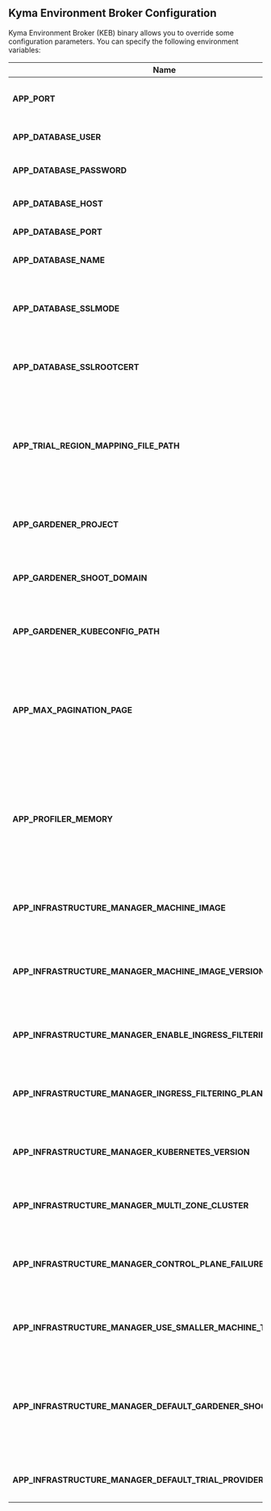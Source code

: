## Kyma Environment Broker Configuration

Kyma Environment Broker (KEB) binary allows you to override some configuration parameters. You can specify the following
environment variables:

| Name                                                           | Description                                                                                                                  |            Default value             |
|----------------------------------------------------------------|------------------------------------------------------------------------------------------------------------------------------|:------------------------------------:|
| **APP_PORT**                                                   | Specifies the port on which the HTTP server listens.                                                                         |                `8080`                |
| **APP_DATABASE_USER**                                          | Defines the database username.                                                                                               |              `postgres`              |
| **APP_DATABASE_PASSWORD**                                      | Defines the database user password.                                                                                          |              `password`              |
| **APP_DATABASE_HOST**                                          | Defines the database host.                                                                                                   |             `localhost`              |
| **APP_DATABASE_PORT**                                          | Defines the database port.                                                                                                   |                `5432`                |
| **APP_DATABASE_NAME**                                          | Defines the database name.                                                                                                   |               `broker`               |
| **APP_DATABASE_SSLMODE**                                       | Specifies the SSL Mode for PostgreSQL. See [all the possible values](https://www.postgresql.org/docs/9.1/libpq-ssl.html).    |              `disable`               |
| **APP_DATABASE_SSLROOTCERT**                                   | Specifies the location of CA cert of PostgreSQL. (Optional)                                                                  |                 None                 |
| **APP_TRIAL_REGION_MAPPING_FILE_PATH**                         | Defines a path to the file which contains a mapping between the platform region and the trial plan region.                   |                 None                 |
| **APP_GARDENER_PROJECT**                                       | Defines the project in which the cluster is created.                                                                         |              `kyma-dev`              |
| **APP_GARDENER_SHOOT_DOMAIN**                                  | Defines the domain for clusters created in Gardener.                                                                         | `shoot.canary.k8s-hana.ondemand.com` |
| **APP_GARDENER_KUBECONFIG_PATH**                               | Defines the path to the kubeconfig file for Gardener.                                                                        |  `/gardener/kubeconfig/kubeconfig`   |
| **APP_MAX_PAGINATION_PAGE**                                    | Defines the maximum number of objects that can be queried in one page using the endpoints that use pagination.               |                `100`                 |
| **APP_PROFILER_MEMORY**                                        | Enables memory profiling every sampling period with the default location `/tmp/profiler`, backed by a persistent volume.     |               `false`                |
| **APP_INFRASTRUCTURE_MANAGER_MACHINE_IMAGE**                   | Defines the Gardener machine image used in a provisioned node.                                                               |                 None                 |
| **APP_INFRASTRUCTURE_MANAGER_MACHINE_IMAGE_VERSION**           | Defines the Gardener image version used in a provisioned cluster.                                                            |                 None                 |
| **APP_INFRASTRUCTURE_MANAGER_ENABLE_INGRESS_FILTERING**        | Enables ingress filtering support for selected plans.                                                                        |               `false`                |
| **APP_INFRASTRUCTURE_MANAGER_INGRESS_FILTERING_PLANS**         | Enumerates the plans that support ingress filtering.                                                                         |                 None                 |
| **APP_INFRASTRUCTURE_MANAGER_KUBERNETES_VERSION**              | Specifies the Kubernetes version used in a provisioned cluster.                                                              |                 None                 |
| **APP_INFRASTRUCTURE_MANAGER_MULTI_ZONE_CLUSTER**              | Allows creation of multi-zone clusters.                                                                                      |               `false`                |
| **APP_INFRASTRUCTURE_MANAGER_CONTROL_PLANE_FAILURE_TOLERANCE** | Defines the landscape failure tolerance. The possible values are: ``, `node`, `zone`.                                        |                 None                 |
| **APP_INFRASTRUCTURE_MANAGER_USE_SMALLER_MACHINE_TYPES**       | Allows usage of a smaller machine types for the given landscape.                                                             |               `false`                |
| **APP_INFRASTRUCTURE_MANAGER_DEFAULT_GARDENER_SHOOT_PURPOSE**  | Specifies the purpose of the created cluster. The possible values are: `development`, `evaluation`, `production`, `testing`. |            `development`             |
| **APP_INFRASTRUCTURE_MANAGER_DEFAULT_TRIAL_PROVIDER**          | Defines the default provider for trial clusters.                                                                             |               `Azure`                |
